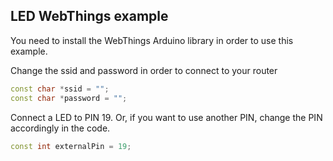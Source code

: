 ## LED WebThings example

You need to install the WebThings Arduino library in order to use this example.

Change the ssid and password in order to connect to your router

```c++
const char *ssid = "";
const char *password = "";
```

Connect a LED to PIN 19. Or, if you want to use another PIN, change the PIN accordingly in the code.

```c++
const int externalPin = 19;
```
